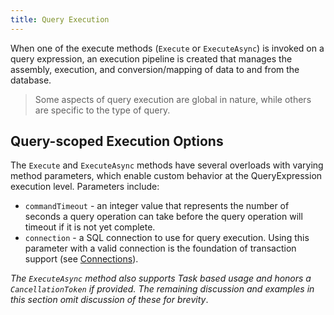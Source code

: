 ```yaml
---
title: Query Execution
---
```


When one of the execute methods (```Execute``` or ```ExecuteAsync```) is invoked on a query expression, an execution pipeline is created that manages the assembly, execution, and conversion/mapping of data to and from the database. 

> Some aspects of query execution are global in nature, while others are specific to the type of query.

## Query-scoped Execution Options
The ```Execute``` and ```ExecuteAsync``` methods have several overloads with varying method parameters, which enable custom behavior at the QueryExpression execution level.  Parameters include:

* ```commandTimeout``` - an integer value that represents the number of seconds a query operation can take before the query operation will timeout if it is not yet complete.
* ```connection``` - a SQL connection to use for query execution.  Using this parameter with a valid connection is the foundation of transaction support (see [Connections](/connections/connections)).

*The ```ExecuteAsync``` method also supports Task based usage and honors a ```CancellationToken``` if provided.  The remaining discussion and examples in this section omit discussion of these for brevity*.
